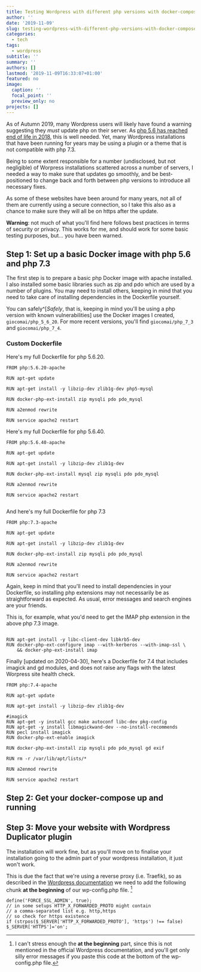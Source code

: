 ```yaml
---
title: Testing Wordpress with different php versions with docker-compose and traefik
author: ''
date: '2019-11-09'
slug: testing-wordpress-with-different-php-versions-with-docker-compose-and-traefik
categories:
  - tech
tags:
  - wordpress
subtitle: ''
summary: ''
authors: []
lastmod: '2019-11-09T16:33:07+01:00'
featured: no
image:
  caption: ''
  focal_point: ''
  preview_only: no
projects: []
---
```


As of Autumn 2019, many Wordpress users will likely have found a warning suggesting they *must* update php on their server. As [php 5.6 has reached end of life in 2018](https://haydenjames.io/php-5-6-eol-end-of-life-php-7-compatibility-check/), this is well needed. Yet, many Wordpress installations that have been running for years may be using a plugin or a theme that is not compatible with php 7.3. 

Being to some extent responsible for a number (undisclosed, but not negligible) of Worpress installations scattered across a number of servers, I needed a way to make sure that updates go smoothly, and be best-positioned to change back and forth between php versions to introduce all necessary fixes. 

As some of these websites have been around for many years, not all of them are currently using a secure connection, so I take this also as a chance to make sure they will all be on https after the update.

__Warning__: not much of what you'll find here follows best practices in terms of security or privacy. This works for me, and should work for some basic testing purposes, but... you have been warned.

## Step 1: Set up a basic Docker image with php 5.6 and php 7.3

The first step is to prepare a basic php Docker image with apache installed. I also installed some basic libraries such as zip and pdo which are used by a number of plugins. You may need to install others, keeping in mind that you need to take care of installing dependencies in the Dockerfile yourself.

You can safely^[*Safely*, that is, keeping in mind you'll be using a php version with known vulnerabilities] use the Docker images I created, `giocomai/php_5_6_20`. For more recent versions, you'll find `giocomai/php_7_3` and `giocomai/php_7_4`.


### Custom Dockerfile
Here's my full Dockerfile for php 5.6.20.

```
FROM php:5.6.20-apache

RUN apt-get update

RUN apt-get install -y libzip-dev zlib1g-dev php5-mysql

RUN docker-php-ext-install zip mysqli pdo pdo_mysql

RUN a2enmod rewrite

RUN service apache2 restart

```

Here's my full Dockerfile for php 5.6.40.


```
FROM php:5.6.40-apache

RUN apt-get update

RUN apt-get install -y libzip-dev zlib1g-dev 

RUN docker-php-ext-install mysql zip mysqli pdo pdo_mysql

RUN a2enmod rewrite

RUN service apache2 restart


```

And here's my full Dockerfile for php 7.3

```
FROM php:7.3-apache

RUN apt-get update

RUN apt-get install -y libzip-dev zlib1g-dev 

RUN docker-php-ext-install zip mysqli pdo pdo_mysql

RUN a2enmod rewrite

RUN service apache2 restart
```

Again, keep in mind that you'll need to install dependencies in your Dockerfile, so installing php extensions may not necessarily be as straightforward as expected. As usual, error messages and search engines are your friends.


This is, for example, what you'd need to get the IMAP php extension in the above php 7.3 image.

```

RUN apt-get install -y libc-client-dev libkrb5-dev
RUN docker-php-ext-configure imap --with-kerberos --with-imap-ssl \
    && docker-php-ext-install imap

```

Finally [updated on 2020-04-30], here's a Dockerfile for 7.4 that includes imagick and gd modules, and does not raise any flags with the latest Worpress site health check. 

```
FROM php:7.4-apache

RUN apt-get update

RUN apt-get install -y libzip-dev zlib1g-dev 

#imagick
RUN apt-get -y install gcc make autoconf libc-dev pkg-config
RUN apt-get -y install libmagickwand-dev --no-install-recommends
RUN pecl install imagick
RUN docker-php-ext-enable imagick

RUN docker-php-ext-install zip mysqli pdo pdo_mysql gd exif

RUN rm -r /var/lib/apt/lists/*

RUN a2enmod rewrite

RUN service apache2 restart
```

## Step 2: Get your docker-compose up and running



## Step 3: Move your website with Wordpress Duplicator plugin


The installation will work fine, but as you'll move on to finalise your installation going to the admin part of your wordpress installation, it just won't work. 

This is due the fact that we're using a reverse proxy (i.e. Traefik), so as described in the [Wordpress documentation](https://wordpress.org/support/article/administration-over-ssl/) we need to add the following chunk __at the beginning__ of our wp-config.php file. [^1]

[^1]: I can't stress enough the __at the beginning__ part, since this is not mentioned in the official Wordpress documentation, and you'll get only silly error messages if you paste this code at the bottom of the wp-config.php file.


```
define('FORCE_SSL_ADMIN', true);
// in some setups HTTP_X_FORWARDED_PROTO might contain 
// a comma-separated list e.g. http,https
// so check for https existence
if (strpos($_SERVER['HTTP_X_FORWARDED_PROTO'], 'https') !== false)
$_SERVER['HTTPS']='on';
```
